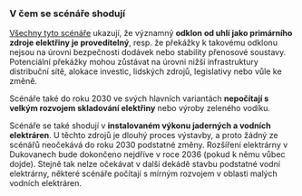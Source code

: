 ### V čem se scénáře shodují

[Všechny tyto scénáře](/temata/energetika) ukazují, že významný **odklon od uhlí jako primárního zdroje elektřiny je proveditelný**, resp. že překážky k takovému odklonu nejsou na úrovni bezpečnosti dodávek nebo stability přenosové soustavy. Potenciální překážky mohou zůstávat na úrovni nižší infrastruktury distribuční sítě, alokace investic, lidských zdrojů, legislativy nebo vůle ke změně.

Scénáře také do roku 2030 ve svých hlavních variantách **nepočítají s velkým rozvojem skladování elektřiny** nebo výroby zeleného vodíku.

Scénáře se také shodují v **instalovaném výkonu jaderných a vodních elektráren**. U těchto zdrojů je dlouhý proces výstavby, a proto žádný ze scénářů neočekává do roku 2030 podstatné změny. Rozšíření elektrárny v Dukovanech bude dokončeno nejdříve v roce 2036 (pokud k němu vůbec dojde). Stejně tak nelze očekávat v další dekádě stavbu podstatné vodní elektrárny, některé scénáře počítají s mírným rozvojem v oblasti malých vodních elektráren.
